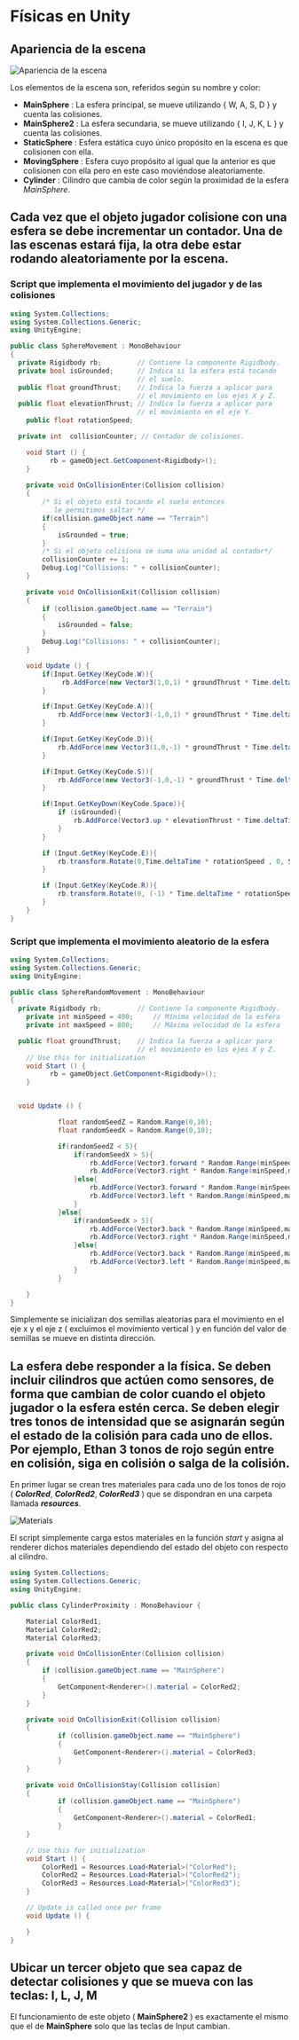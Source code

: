 # Físicas en Unity

## Apariencia de la escena

![Apariencia de la escena](./apariencia_escena.png)

Los elementos de la escena son, referidos según su nombre y color:

* **MainSphere** : La esfera principal, se mueve utilizando { W, A, S, D }  y cuenta las colisiones. 
* **MainSphere2** : La esfera secundaria, se mueve utilizando { I, J, K, L }  y cuenta las colisiones.
* **StaticSphere** : Esfera estática cuyo único propósito en la escena es que colisionen con ella.
* **MovingSphere** : Esfera cuyo propósito al igual que la anterior es que colisionen con ella pero en este caso moviéndose aleatoriamente.
* **Cylinder** :  Cilindro que cambia de color según la proximidad de la esfera _MainSphere_.

## Cada vez que el objeto jugador colisione con una esfera se debe  incrementar un contador. Una de las escenas estará fija, la otra debe  estar rodando aleatoriamente por la escena.

### Script que implementa el movimiento del jugador y de las colisiones

```c#
using System.Collections;
using System.Collections.Generic;
using UnityEngine;

public class SphereMovement : MonoBehaviour
{
  private Rigidbody rb;         // Contiene la componente Rigidbody.
  private bool isGrounded;      // Indica si la esfera está tocando
                                // el suelo.
  public float groundThrust;    // Indica la fuerza a aplicar para
                                // el movimiento en los ejes X y Z.
  public float elevationThrust; // Indica la fuerza a aplicar para
                                // el movimiento en el eje Y.
	public float rotationSpeed;

  private int  collisionCounter; // Contador de colisiones.

	void Start () {
		  rb = gameObject.GetComponent<Rigidbody>();
	}
	
    private void OnCollisionEnter(Collision collision)
    {	
 		/* Si el objeto está tocando el suelo entonces
 		   le permitimos saltar */
        if(collision.gameObject.name == "Terrain")
        {
            isGrounded = true;
        }
        /* Si el objeto colisiona se suma una unidad al contador*/
        collisionCounter += 1;
        Debug.Log("Collisions: " + collisionCounter);
    }

    private void OnCollisionExit(Collision collision)
    {
        if (collision.gameObject.name == "Terrain")
        {
            isGrounded = false;
        }
        Debug.Log("Collisions: " + collisionCounter);
    }

    void Update () {
		if(Input.GetKey(KeyCode.W)){
			 rb.AddForce(new Vector3(1,0,1) * groundThrust * Time.deltaTime);
		}

		if(Input.GetKey(KeyCode.A)){
			rb.AddForce(new Vector3(-1,0,1) * groundThrust * Time.deltaTime);
		}

		if(Input.GetKey(KeyCode.D)){
			rb.AddForce(new Vector3(1,0,-1) * groundThrust * Time.deltaTime);
		}

		if(Input.GetKey(KeyCode.S)){
			rb.AddForce(new Vector3(-1,0,-1) * groundThrust * Time.deltaTime);
		}

        if(Input.GetKeyDown(KeyCode.Space)){
            if (isGrounded){
                rb.AddForce(Vector3.up * elevationThrust * Time.deltaTime);
            }
        }

        if (Input.GetKey(KeyCode.E)){
            rb.transform.Rotate(0,Time.deltaTime * rotationSpeed , 0, Space.Self);
        }

        if (Input.GetKey(KeyCode.R)){
            rb.transform.Rotate(0, (-1) * Time.deltaTime * rotationSpeed,  0 , Space.Self);
        }
    }
}
```

### Script que implementa el movimiento aleatorio de la esfera

```c#
using System.Collections;
using System.Collections.Generic;
using UnityEngine;

public class SphereRandomMovement : MonoBehaviour
{
  private Rigidbody rb;         // Contiene la componente Rigidbody.
	private int minSpeed = 400;		// Mínima velocidad de la esfera
	private int maxSpeed = 800;		// Máxima velocidad de la esfera

  public float groundThrust;    // Indica la fuerza a aplicar para
                                // el movimiento en los ejes X y Z.
	// Use this for initialization
	void Start () {
		  rb = gameObject.GetComponent<Rigidbody>();
	}


  void Update () {

			float randomSeedZ = Random.Range(0,10);
			float randomSeedX = Random.Range(0,10);

			if(randomSeedZ < 5){
				if(randomSeedX > 5){
					rb.AddForce(Vector3.forward * Random.Range(minSpeed,maxSpeed) 										* Time.deltaTime);
					rb.AddForce(Vector3.right * Random.Range(minSpeed,maxSpeed)											* Time.deltaTime);
				}else{
					rb.AddForce(Vector3.forward * Random.Range(minSpeed,maxSpeed)										* Time.deltaTime);
					rb.AddForce(Vector3.left * Random.Range(minSpeed,maxSpeed)											* Time.deltaTime);
				}
			}else{
				if(randomSeedX > 5){
					rb.AddForce(Vector3.back * Random.Range(minSpeed,maxSpeed)  										* Time.deltaTime);
					rb.AddForce(Vector3.right * Random.Range(minSpeed,maxSpeed)  										* Time.deltaTime);
				}else{
					rb.AddForce(Vector3.back * Random.Range(minSpeed,maxSpeed)  										* Time.deltaTime);
					rb.AddForce(Vector3.left * Random.Range(minSpeed,maxSpeed) * 										* Time.deltaTime);
				}
			}

	}
}
```

Simplemente se inicializan dos semillas aleatorias para el movimiento en el eje x y el eje z ( excluimos el movimiento vertical ) y en función del valor de semillas se mueve en distinta dirección.



## La esfera debe responder a la física. Se deben incluir cilindros que  actúen como sensores, de forma que cambian de color cuando el objeto  jugador o la esfera estén cerca. Se deben elegir tres tonos de  intensidad que se asignarán según el estado de la colisión para cada uno de ellos. Por ejemplo, Ethan 3 tonos de rojo según entre en colisión,  siga en colisión o salga de la colisión.

En primer lugar se crean tres materiales para cada uno de los tonos de rojo ( _**ColorRed**_, _**ColorRed2**_, _**ColorRed3**_ ) que se dispondran en una carpeta llamada _**resources**_.

![Materials](./Materials.png)



El script simplemente carga estos materiales en la función _start_ y asigna al renderer dichos materiales dependiendo del estado del objeto con respecto al cilindro.

```c#
using System.Collections;
using System.Collections.Generic;
using UnityEngine;

public class CylinderProximity : MonoBehaviour {

	Material ColorRed1;
	Material ColorRed2;
	Material ColorRed3;

	private void OnCollisionEnter(Collision collision)
	{
		if (collision.gameObject.name == "MainSphere")
		{
			GetComponent<Renderer>().material = ColorRed2;
		}
	}

	private void OnCollisionExit(Collision collision)
	{
			if (collision.gameObject.name == "MainSphere")
			{
				GetComponent<Renderer>().material = ColorRed3;
			}
	}

	private void OnCollisionStay(Collision collision)
	{
			if (collision.gameObject.name == "MainSphere")
			{
				GetComponent<Renderer>().material = ColorRed1;
			}
	}

	// Use this for initialization
	void Start () {
		ColorRed1 = Resources.Load<Material>("ColorRed");
		ColorRed2 = Resources.Load<Material>("ColorRed2");
		ColorRed3 = Resources.Load<Material>("ColorRed3");
	}

	// Update is called once per frame
	void Update () {

	}
}
```

## Ubicar un tercer objeto que sea capaz de detectar colisiones y que se mueva con las teclas: I, L, J, M

El funcionamiento de este objeto ( **MainSphere2** ) es exactamente el mismo que el de **MainSphere** solo que las teclas de Input cambian.